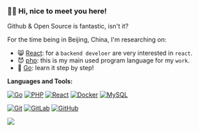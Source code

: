 ### :merman: Hi, nice to meet you here!

Github & Open Source is fantastic, isn't it?

For the time being in Beijing, China, I'm researching on:

* :smile_cat: [React](https://github.com/facebook/react): for a `backend develoer` are very interested in `react`.
* :smiling_imp: [php](https://www.php.net/): this is my main used program language for my `work`.
* :purple_heart: [Go](https://golang.org/): learn it step by step!

**Languages and Tools:** 

[![Go](https://img.shields.io/badge/Go-blue?style=flat&logo=go&logoColor=white&link=https://github.com/chunlintang)](https://github.com/chunlintang) 
[![PHP](https://img.shields.io/badge/Php-black?style=flat&logo=php&logoColor=white&link=https://github.com/chunlintang)](https://github.com/chunlintang)
[![React](https://img.shields.io/badge/-React-black?style=flat&logo=react&link=https://github.com/chunlintang)](https://github.com/chunlintang) 
[![Docker](https://img.shields.io/badge/-Docker-black?style=flat&logo=docker&link=https://github.com/chunlintang)](https://github.com/chunlintang) 
[![MySQL](https://img.shields.io/badge/-MySQL-black?style=flat&logo=mysql&link=https://github.com/chunlintang)](https://github.com/chunlintang)

[![Git](https://img.shields.io/badge/-Git-black?style=flat&logo=git&link=https://github.com/chunlintang)](https://github.com/chunlintang) 
[![GitLab](https://img.shields.io/badge/-GitLab-FCA121?style=flat&logo=gitlab&link=https://github.com/chunlintang)](https://github.com/chunlintang) 
[![GitHub](https://img.shields.io/badge/-GitHub-181717?style=flat&logo=github&link=https://github.com/chunlintang)](https://github.com/chunlintang)

<img align="center" src="https://github-readme-stats.vercel.app/api?username=chunlintang" />
